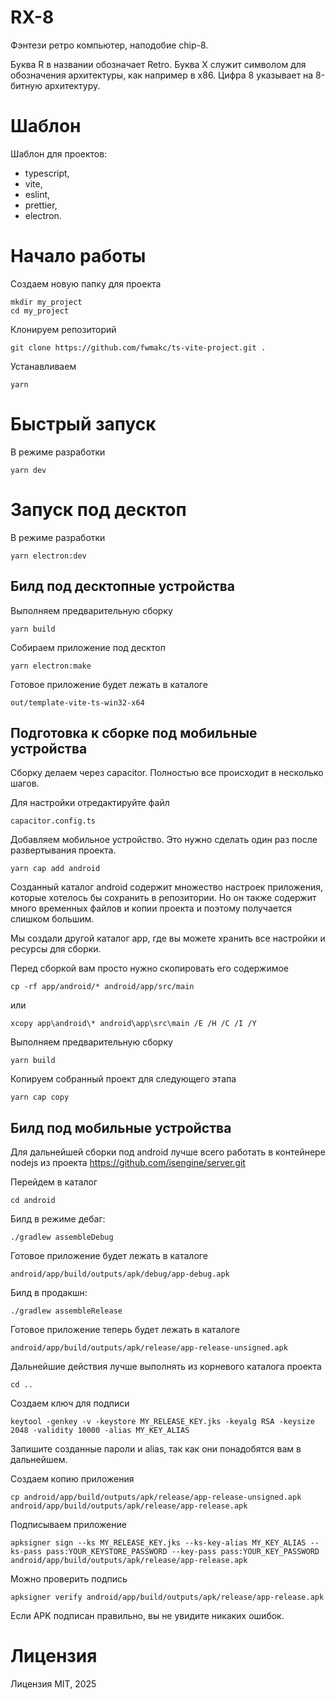 # RX-8

Фэнтези ретро компьютер, наподобие chip-8.

Буква R в названии обозначает Retro. Буква X служит символом для обозначения архитектуры, как например в x86. Цифра 8 указывает на 8-битную архитектуру.

# Шаблон

Шаблон для проектов:

- typescript,
- vite,
- eslint,
- prettier,
- electron.

# Начало работы

Создаем новую папку для проекта

```
mkdir my_project
cd my_project
```

Клонируем репозиторий

```
git clone https://github.com/fwmakc/ts-vite-project.git .
```

Устанавливаем

```
yarn
```

# Быстрый запуск

В режиме разработки

```
yarn dev
```

# Запуск под десктоп

В режиме разработки

```
yarn electron:dev
```

## Билд под десктопные устройства

Выполняем предварительную сборку

```
yarn build
```

Собираем приложение под десктоп

```
yarn electron:make
```

Готовое приложение будет лежать в каталоге

```
out/template-vite-ts-win32-x64
```

## Подготовка к сборке под мобильные устройства

Сборку делаем через capacitor. Полностью все происходит в несколько шагов.

Для настройки отредактируйте файл

```
capacitor.config.ts
```

Добавляем мобильное устройство. Это нужно сделать один раз после развертывания проекта.

```
yarn cap add android
```

Созданный каталог android содержит множество настроек приложения, которые хотелось бы сохранить в репозитории. Но он также содержит много временных файлов и копии проекта и поэтому получается слишком большим.

Мы создали другой каталог app, где вы можете хранить все настройки и ресурсы для сборки.

Перед сборкой вам просто нужно скопировать его содержимое

```
cp -rf app/android/* android/app/src/main
```

или

```
xcopy app\android\* android\app\src\main /E /H /C /I /Y
```

Выполняем предварительную сборку

```
yarn build
```

Копируем собранный проект для следующего этапа

```
yarn cap copy
```

## Билд под мобильные устройства

Для дальнейшей сборки под android лучше всего работать в контейнере nodejs из проекта https://github.com/isengine/server.git

Перейдем в каталог

```
cd android
```

Билд в режиме дебаг:

```
./gradlew assembleDebug
```

Готовое приложение будет лежать в каталоге

```
android/app/build/outputs/apk/debug/app-debug.apk
```

Билд в продакшн:

```
./gradlew assembleRelease
```

Готовое приложение теперь будет лежать в каталоге

```
android/app/build/outputs/apk/release/app-release-unsigned.apk
```

Дальнейшие действия лучше выполнять из корневого каталога проекта

```
cd ..
```

Создаем ключ для подписи

```
keytool -genkey -v -keystore MY_RELEASE_KEY.jks -keyalg RSA -keysize 2048 -validity 10000 -alias MY_KEY_ALIAS

```

Запишите созданные пароли и alias, так как они понадобятся вам в дальнейшем.

Создаем копию приложения

```
cp android/app/build/outputs/apk/release/app-release-unsigned.apk android/app/build/outputs/apk/release/app-release.apk
```

Подписываем приложение

```
apksigner sign --ks MY_RELEASE_KEY.jks --ks-key-alias MY_KEY_ALIAS --ks-pass pass:YOUR_KEYSTORE_PASSWORD --key-pass pass:YOUR_KEY_PASSWORD android/app/build/outputs/apk/release/app-release.apk
```

Можно проверить подпись

```
apksigner verify android/app/build/outputs/apk/release/app-release.apk
```

Если APK подписан правильно, вы не увидите никаких ошибок.

# Лицензия

Лицензия MIT, 2025
